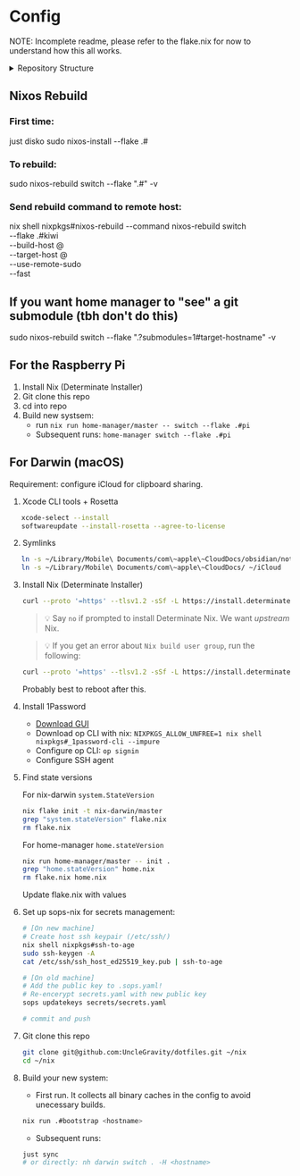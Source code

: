 # Config

NOTE: Incomplete readme, please refer to the flake.nix for now to understand how this all works.

<details>
<summary>Repository Structure</summary>

<!-- readme-tree start -->
```
.
├── .envrc
├── .github
│   ├── actions
│   │   ├── free-up-space
│   │   │   └── action.yml
│   │   └── ntfy
│   │       └── action.yml
│   └── workflows
│       ├── ci.yml
│       ├── update-flake-lock.yml
│       └── update-tree.yml
├── .gitignore
├── .sops.yaml
├── AGENTS.md
├── README.md
├── flake.lock
├── flake.nix
├── justfile
├── machines
│   ├── darwin
│   │   ├── BASURA
│   │   │   ├── configuration.nix
│   │   │   └── home.nix
│   │   ├── BENGKUI
│   │   │   ├── configuration.nix
│   │   │   └── home.nix
│   │   └── banana
│   │       ├── configuration.nix
│   │       ├── home.nix
│   │       └── linux-builder.nix
│   ├── hm
│   │   └── pi
│   │       ├── dirty-post-install.sh
│   │       └── home.nix
│   └── nixos
│       ├── kiwi
│       │   ├── configuration.nix
│       │   ├── hardware
│       │   │   ├── disko.nix
│       │   │   ├── hardware.nix
│       │   │   ├── mounts.nix
│       │   │   └── zfs.nix
│       │   ├── home.nix
│       │   └── services
│       │       ├── backup
│       │       │   ├── cleanup-snapshots.sh
│       │       │   ├── create-snapshots.sh
│       │       │   ├── default.nix
│       │       │   └── resolve-snapshot-paths.sh
│       │       ├── grafana
│       │       │   ├── dashboards
│       │       │   │   ├── restic-backups.json
│       │       │   │   └── system-overview.json
│       │       │   └── grafana.nix
│       │       ├── samba.nix
│       │       └── wifi.nix
│       └── nixos
│           ├── configuration.nix
│           ├── hardware.nix
│           ├── home.nix
│           ├── qemu.nix
│           └── vfkit.nix
├── modules
│   ├── common
│   │   ├── config.nix
│   │   ├── default.nix
│   │   ├── ntfy.nix
│   │   ├── pkgs.nix
│   │   └── sops.nix
│   ├── darwin
│   │   ├── _core.nix
│   │   ├── _nh.nix
│   │   ├── apfs-snapshots.nix
│   │   ├── default.nix
│   │   └── homebrew.nix
│   ├── home
│   │   ├── _core.nix
│   │   ├── aichat.nix
│   │   ├── bat.nix
│   │   ├── default.nix
│   │   ├── direnv.nix
│   │   ├── dotfiles
│   │   │   ├── default.nix
│   │   │   ├── ghostty
│   │   │   │   └── config
│   │   │   ├── karabiner
│   │   │   │   └── karabiner.json
│   │   │   ├── kitty
│   │   │   │   ├── current-theme.conf
│   │   │   │   ├── gruvbox-material-dark-hard.conf
│   │   │   │   ├── gruvbox-material-dark-medium.conf
│   │   │   │   ├── kanagawa.conf
│   │   │   │   ├── kanagawa_dragon.conf
│   │   │   │   └── kitty.conf
│   │   │   └── sops
│   │   │       └── .sops.yaml
│   │   ├── pkgs.nix
│   │   ├── ssh.nix
│   │   ├── television
│   │   │   ├── cable
│   │   │   │   ├── alias.toml
│   │   │   │   ├── dirs.toml
│   │   │   │   ├── env.toml
│   │   │   │   ├── files.toml
│   │   │   │   ├── git-branch.toml
│   │   │   │   ├── git-diff.toml
│   │   │   │   ├── git-log.toml
│   │   │   │   ├── git-reflog.toml
│   │   │   │   ├── git-repos.toml
│   │   │   │   ├── text.toml
│   │   │   │   └── zsh-history.toml
│   │   │   ├── config.toml
│   │   │   └── default.nix
│   │   ├── tmux
│   │   │   ├── default.nix
│   │   │   └── tmux.conf
│   │   ├── yazi
│   │   │   └── default.nix
│   │   └── zsh
│   │       ├── aliases.nix
│   │       ├── default.nix
│   │       ├── fzf-dash.zsh
│   │       ├── fzf-tab.zsh
│   │       ├── fzf.zsh
│   │       └── p10k.zsh
│   └── nixos
│       ├── _core.nix
│       ├── default.nix
│       ├── display-manager.nix
│       ├── docker.nix
│       ├── escape-hatch.nix
│       ├── guacamole
│       │   ├── default.nix
│       │   └── user-mapping.xml.sops
│       ├── gui.nix
│       ├── hackrf.nix
│       ├── immich.nix
│       ├── nh.nix
│       └── tailscale.nix
├── new_tree.txt
├── overlays
│   ├── default.nix
│   ├── my.nix
│   ├── television.nix
│   └── zig.nix
├── packages
│   ├── bootstrap.nix
│   ├── decrypt.nix
│   ├── default.nix
│   ├── encrypt.nix
│   ├── greet.nix
│   ├── nix-search-fzf.nix
│   ├── nvim
│   │   ├── config
│   │   │   ├── init.lua
│   │   │   ├── lsp
│   │   │   │   ├── README.md
│   │   │   │   ├── lua_ls.lua
│   │   │   │   └── nixd.lua
│   │   │   └── lua
│   │   │       ├── config
│   │   │       │   ├── keymaps.lua
│   │   │       │   ├── lsp.lua
│   │   │       │   └── options.lua
│   │   │       ├── extra
│   │   │       │   └── foldtext.lua
│   │   │       └── plugins
│   │   │           ├── blink.lua
│   │   │           ├── gitsigns.lua
│   │   │           ├── lualine.lua
│   │   │           ├── mini.lua
│   │   │           ├── noice.lua
│   │   │           ├── scrollview.lua
│   │   │           ├── snacks.lua
│   │   │           ├── treesitter.lua
│   │   │           └── which-key.lua
│   │   └── default.nix
│   ├── optnix-fzf.nix
│   ├── optnix.nix
│   ├── push.nix
│   ├── scripts
│   │   └── default.nix
│   ├── t.nix
│   ├── vm.nix
│   └── wrappers
│       ├── default.nix
│       ├── git
│       │   ├── config
│       │   └── default.nix
│       ├── helix
│       │   ├── config.toml
│       │   └── default.nix
│       ├── hello.nix
│       └── lazygit
│           ├── config.yml
│           └── default.nix
└── secrets
    └── secrets.yaml

52 directories, 147 files
```
<!-- readme-tree end -->

</details>

## Nixos Rebuild

### First time:
just disko <hostname>
sudo nixos-install --flake .#<hostname>

### To rebuild:
sudo nixos-rebuild switch --flake ".#<hostname>" -v

### Send rebuild command to remote host:
nix shell nixpkgs#nixos-rebuild --command nixos-rebuild switch \
  --flake .#kiwi \
  --build-host <user>@<hostname> \
  --target-host <user>@<hostname> \
  --use-remote-sudo \
  --fast

## If you want home manager to "see" a git submodule (tbh don't do this)

sudo nixos-rebuild switch --flake ".?submodules=1#target-hostname" -v

## For the Raspberry Pi

1. Install Nix (Determinate Installer)
2. Git clone this repo
3. cd into repo
4. Build new systsem:
   - run `nix run home-manager/master -- switch --flake .#pi`
   - Subsequent runs: `home-manager switch --flake .#pi`

## For Darwin (macOS)
Requirement: configure iCloud for clipboard sharing.

1. Xcode CLI tools + Rosetta
```bash
   xcode-select --install
   softwareupdate --install-rosetta --agree-to-license
```

2. Symlinks
```bash
   ln -s ~/Library/Mobile\ Documents/com\~apple\~CloudDocs/obsidian/notes ~/Notes
   ln -s ~/Library/Mobile\ Documents/com\~apple\~CloudDocs/ ~/iCloud
```

3. Install Nix (Determinate Installer)
   ```bash
   curl --proto '=https' --tlsv1.2 -sSf -L https://install.determinate.systems/nix | sh -s -- install --no-confirm
   ```
   > 💡 Say `no` if prompted to install Determinate Nix. We want _upstream_ Nix.

   > 💡 If you get an error about `Nix build user group`, run the following:
   ```bash
   curl --proto '=https' --tlsv1.2 -sSf -L https://install.determinate.systems/nix/pr/1448 | sh -s -- repair sequoia --move-existing-users
   ```
   Probably best to reboot after this.

4. Install 1Password
   - [Download GUI](https://1password.com/downloads/mac)
   - Download op CLI with nix: `NIXPKGS_ALLOW_UNFREE=1 nix shell nixpkgs#_1password-cli --impure`
   - Configure op CLI: `op signin`
   - Configure SSH agent

5. Find state versions

   For nix-darwin `system.StateVersion`
   ```bash
   nix flake init -t nix-darwin/master
   grep "system.stateVersion" flake.nix
   rm flake.nix
   ```

   For home-manager `home.stateVersion`
   ```bash
   nix run home-manager/master -- init .
   grep "home.stateVersion" home.nix
   rm flake.nix home.nix
   ```

   Update flake.nix with values

6. Set up sops-nix for secrets management:
   ```bash
   # [On new machine]
   # Create host ssh keypair (/etc/ssh/)
   nix shell nixpkgs#ssh-to-age
   sudo ssh-keygen -A
   cat /etc/ssh/ssh_host_ed25519_key.pub | ssh-to-age

   # [On old machine]
   # Add the public key to .sops.yaml!
   # Re-encerypt secrets.yaml with new public key
   sops updatekeys secrets/secrets.yaml

   # commit and push
   ```

7. Git clone this repo
   ```bash
   git clone git@github.com:UncleGravity/dotfiles.git ~/nix
   cd ~/nix
   ```

8. Build your new system:
   - First run. It collects all binary caches in the config to avoid unecessary builds.
   ```bash
   nix run .#bootstrap <hostname>
   ```
   - Subsequent runs:
   ```bash
   just sync
   # or directly: nh darwin switch . -H <hostname>
   ```
